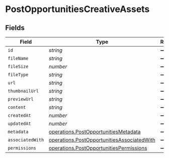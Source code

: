 # PostOpportunitiesCreativeAssets


## Fields

| Field                                                                                                    | Type                                                                                                     | Required                                                                                                 | Description                                                                                              |
| -------------------------------------------------------------------------------------------------------- | -------------------------------------------------------------------------------------------------------- | -------------------------------------------------------------------------------------------------------- | -------------------------------------------------------------------------------------------------------- |
| `id`                                                                                                     | *string*                                                                                                 | :heavy_minus_sign:                                                                                       | N/A                                                                                                      |
| `fileName`                                                                                               | *string*                                                                                                 | :heavy_minus_sign:                                                                                       | N/A                                                                                                      |
| `fileSize`                                                                                               | *number*                                                                                                 | :heavy_minus_sign:                                                                                       | N/A                                                                                                      |
| `fileType`                                                                                               | *string*                                                                                                 | :heavy_minus_sign:                                                                                       | N/A                                                                                                      |
| `url`                                                                                                    | *string*                                                                                                 | :heavy_minus_sign:                                                                                       | N/A                                                                                                      |
| `thumbnailUrl`                                                                                           | *string*                                                                                                 | :heavy_minus_sign:                                                                                       | N/A                                                                                                      |
| `previewUrl`                                                                                             | *string*                                                                                                 | :heavy_minus_sign:                                                                                       | N/A                                                                                                      |
| `content`                                                                                                | *string*                                                                                                 | :heavy_minus_sign:                                                                                       | N/A                                                                                                      |
| `createdAt`                                                                                              | *number*                                                                                                 | :heavy_minus_sign:                                                                                       | N/A                                                                                                      |
| `updatedAt`                                                                                              | *number*                                                                                                 | :heavy_minus_sign:                                                                                       | N/A                                                                                                      |
| `metadata`                                                                                               | [operations.PostOpportunitiesMetadata](../../models/operations/postopportunitiesmetadata.md)             | :heavy_minus_sign:                                                                                       | N/A                                                                                                      |
| `associatedWith`                                                                                         | [operations.PostOpportunitiesAssociatedWith](../../models/operations/postopportunitiesassociatedwith.md) | :heavy_minus_sign:                                                                                       | N/A                                                                                                      |
| `permissions`                                                                                            | [operations.PostOpportunitiesPermissions](../../models/operations/postopportunitiespermissions.md)       | :heavy_minus_sign:                                                                                       | N/A                                                                                                      |